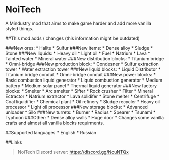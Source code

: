 # NoiTech

A Mindustry mod that aims to make game harder and add more vanilla styled things.

##This mod adds / changes (this information might be outdated)

###New ores:
	* Halite
	* Sulfur
###New items:
	* Dense alloy
	* Sludge
	* Stone
###New liquids:
	* Heavy oil
	* Light oil
	* Fuel
	* Natrium
	* Lava
	* Tainted water
	* Mineral water
###New distribution blocks:
	* Titanium bridge
	* Omni-bridge
###New production block:
	* Condesner
	* Sulfur extraction tower
	* Water extraction tower
###New liquid blocks:
	* Liquid Distributor
	* Titanium bridge conduit
	* Omni-bridge conduit
###New power blocks:
	* Basic combustion liquid generator
	* Liquid combustion generator
	* Medium battery
	* Medium solar panel
	* Thermal liquid generator
###New factory blocks:
	* Smelter
	* Arc smelter
	* Sifter
	* Rock crusher
	* Filter
	* Mineral Ectractor
	* Natrium extractor
	* Lava solidifer
	* Stone melter
	* Centrifuge
	* Coal liquidifier
	* Chemical plant
	* Oil refinery
	* Sludge recycler
	* Heavy oil processor
	* Light oil processor
###New storage blocks:
	* Advanced unloader
	* Silo
###New turrets:
	* Burner
	* Radius
	* Spearer
	* Tsunami
	* Typhoon
###Other:
	* Dense alloy walls
	* Huge door
	* Changes some vanilla crafts and almost all vanilla blocks requirments.

##Supported languages
	* English
	* Russian

##Links
> NoiTech Discord server: https://discord.gg/NcuNTQx